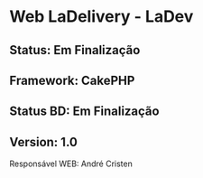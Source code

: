 # Web LaDelivery - LaDev 
## Status: Em Finalização
## Framework: CakePHP
## Status BD: Em Finalização
## Version: 1.0
Responsável WEB: André Cristen
